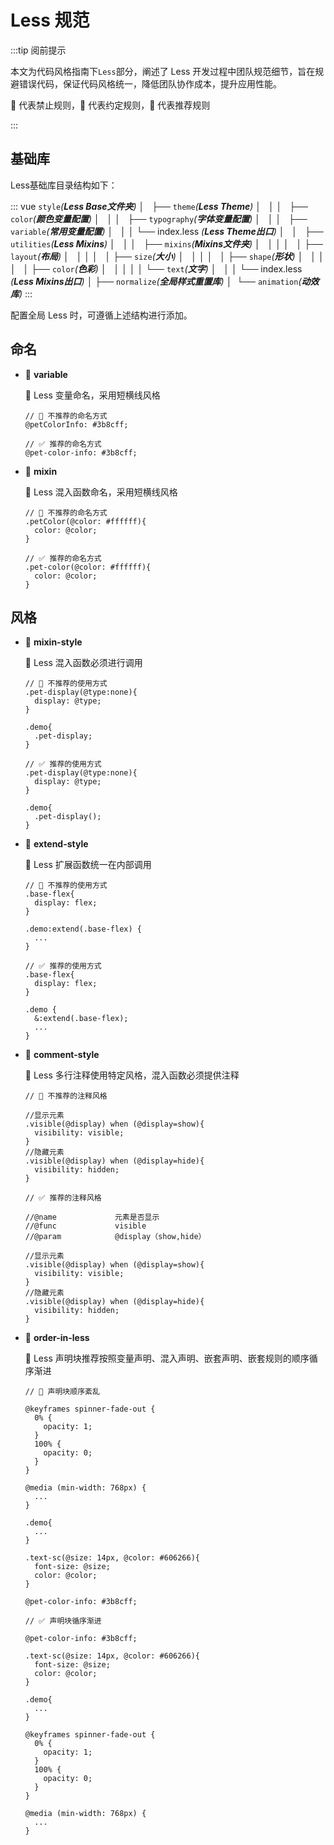 # Less 规范

:::tip 阅前提示

本文为代码风格指南下<code>Less</code>部分，阐述了 Less 开发过程中团队规范细节，旨在规避错误代码，保证代码风格统一，降低团队协作成本，提升应用性能。

🚫 代表禁止规则，🤔 代表约定规则，🤩 代表推荐规则

:::

## 基础库

Less基础库目录结构如下：

::: vue
`style`_(**Less Base文件夹**)_
│   
├── `theme`_(**Less Theme**)_
│   │
│   ├── `color`_(**颜色变量配置**)_
│   │
│   ├── `typography`_(**字体变量配置**)_
│   │
│   ├── `variable`_(**常用变量配置**)_
│   │
│   └── index.less _(**Less Theme出口**)_
│   
│   
├── `utilities`_(**Less Mixins**)_
│   │
│   ├── `mixins`_(**Mixins文件夹**)_
│   │    │
│   │    ├── `layout`_(**布局**)_
│   │    │
│   │    ├── `size`_(**大小**)_
│   │    │
│   │    ├── `shape`_(**形状**)_
│   │    │
│   │    ├── `color`_(**色彩**)_
│   │    │
│   │    └── `text`_(**文字**)_
│   │
│   └── index.less _(**Less Mixins出口**)_
│
├── `normalize`_(**全局样式重置库**)_
│ 
└── `animation`_(**动效库**)_
:::  

配置全局 Less 时，可遵循上述结构进行添加。

## 命名

- 🌼 **variable**

  🤔 Less 变量命名，采用短横线风格

  ```less{1-2,4-5}
  // 🔴 不推荐的命名方式
  @petColorInfo: #3b8cff;

  // ✅ 推荐的命名方式
  @pet-color-info: #3b8cff;
  ```
- 🌼 **mixin**

  🤔 Less 混入函数命名，采用短横线风格

  ```less{1-4,6-9}
  // 🔴 不推荐的命名方式
  .petColor(@color: #ffffff){
    color: @color;
  }

  // ✅ 推荐的命名方式
  .pet-color(@color: #ffffff){
    color: @color;
  }
  ```

## 风格

- 💄 **mixin-style**

  🤔 Less 混入函数必须进行调用

  ```less{1-8,10-17}
  // 🔴 不推荐的使用方式
  .pet-display(@type:none){
    display: @type;
  }

  .demo{
    .pet-display; 
  }

  // ✅ 推荐的使用方式
  .pet-display(@type:none){
    display: @type;
  }

  .demo{
    .pet-display(); 
  }
  ```

- 💄 **extend-style**

  🤔 Less 扩展函数统一在内部调用

  ```less{1-8,10-18}
  // 🔴 不推荐的使用方式
  .base-flex{
    display: flex;
  }

  .demo:extend(.base-flex) {
    ...
  }

  // ✅ 推荐的使用方式
  .base-flex{
    display: flex;
  }

  .demo {
    &:extend(.base-flex);
    ...
  }
  ```

- 💄 **comment-style**

  🤔 Less 多行注释使用特定风格，混入函数必须提供注释

  ```less{1-10,12-25}
  // 🔴 不推荐的注释风格

  //显示元素
  .visible(@display) when (@display=show){
    visibility: visible;
  }
  //隐藏元素
  .visible(@display) when (@display=hide){
    visibility: hidden;
  }

  // ✅ 推荐的注释风格

  //@name             元素是否显示
  //@func             visible
  //@param            @display（show,hide）

  //显示元素
  .visible(@display) when (@display=show){
    visibility: visible;
  }
  //隐藏元素
  .visible(@display) when (@display=hide){
    visibility: hidden;
  }
  ```

- 💄 **order-in-less**

  🤩 Less 声明块推荐按照变量声明、混入声明、嵌套声明、嵌套规则的顺序循序渐进

  ```less{1-25,27-51}
  // 🔴 声明块顺序紊乱

  @keyframes spinner-fade-out {
    0% {
      opacity: 1;
    }
    100% {
      opacity: 0;
    }
  }

  @media (min-width: 768px) {
    ...
  }

  .demo{
    ...
  }

  .text-sc(@size: 14px, @color: #606266){
    font-size: @size;
    color: @color;
  }

  @pet-color-info: #3b8cff;
  
  // ✅ 声明块循序渐进

  @pet-color-info: #3b8cff;

  .text-sc(@size: 14px, @color: #606266){
    font-size: @size;
    color: @color;
  }

  .demo{
    ...
  }

  @keyframes spinner-fade-out {
    0% {
      opacity: 1;
    }
    100% {
      opacity: 0;
    }
  }

  @media (min-width: 768px) {
    ...
  }
  ```

<style>
div[class*="language-"] {
  background-color: #021527;
}
div[class*="language-"] .highlight-lines .highlighted{
  background-color: #022a4b;
  display: block;
  padding-right: 1em;
  padding-left: 1.25em;
  border-left: .25em solid #3eaf7c;
}
</style>